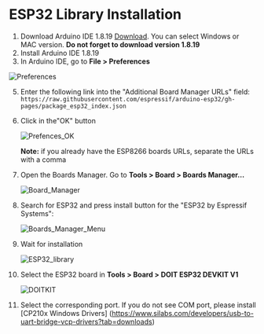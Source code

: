 # ESP32 Library Installation

1. Download Arduino IDE 1.8.19 [Download](https://www.arduino.cc/en/software). You can select Windows or MAC version. **Do not forget to download version 1.8.19**
2. Install Arduino IDE 1.8.19
3. In Arduino IDE, go to **File > Preferences**
   
  ![Preferences](https://github.com/AtoanyTec/IoT-TEC-UDD/assets/73314754/ae1dc392-47d9-4d36-a13e-5255427e6edf)
  
5. Enter the following link into the "Additional Board Manager URLs" field:
   `https://raw.githubusercontent.com/espressif/arduino-esp32/gh-pages/package_esp32_index.json`
7. Click in the"OK" button
   
   ![Prefences_OK](https://github.com/AtoanyTec/IoT-TEC-UDD/assets/73314754/f9087574-3a60-44d1-8e9b-72d1ed5004c4)

   **Note:** if you already have the ESP8266 boards URLs, separate the URLs with a comma
   
9. Open the Boards Manager. Go to **Tools > Board > Boards Manager…**
    
    ![Board_Manager](https://github.com/AtoanyTec/IoT-TEC-UDD/assets/73314754/87d2498d-ceb2-4fbf-9117-37c4b5094fe1)

11. Search for ESP32 and press install button for the "ESP32 by Espressif Systems":
    
    ![Boards_Manager_Menu](https://github.com/AtoanyTec/IoT-TEC-UDD/assets/73314754/b3d5923c-4969-475c-b9ae-bab0bf82ce52)
    
13. Wait for installation
    
    ![ESP32_library](https://github.com/AtoanyTec/IoT-TEC-UDD/assets/73314754/f37879bb-2da1-4598-a1e0-05024ee1bbe7)
    
15. Select the ESP32 board in **Tools > Board >  DOIT ESP32 DEVKIT V1**
    
    ![DOITKIT](https://github.com/AtoanyTec/IoT-TEC-UDD/assets/73314754/967f2be6-e96e-4099-870c-45cd3d194004)
    
17. Select the corresponding port. If you do not see COM port, please install [CP210x Windows Drivers] (https://www.silabs.com/developers/usb-to-uart-bridge-vcp-drivers?tab=downloads)











